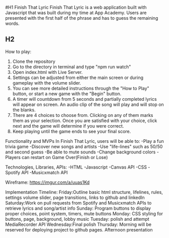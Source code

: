 #H1
Finish That Lyric
Finish That Lyric is a web application built with Javascript that was built during my time at App Academy. Users are presented with the first half of the phrase and has to guess the remaining words.

## H2
How to play:
1) Clone the repository
2) Go to the directory in terminal and type "npm run watch"
3) Open index.html with Live Server.
4) Settings can be adjusted from either the main screen or during gameplay with the volume slider.
5) You can see more detailed instructions through the "How to Play" button, or start a new game with the "Begin" button.
6) A timer will countdown from 5 seconds and partially completed lyrics will appear on screen. An audio clip of the song will play and will stop on the blanks.
7) There are 4 choices to choose from. Clicking on any of them marks them as your selection. Once you are satisfied with your choice, click next and the game will determine if you were correct.
8) Keep playing until the game ends to see your final score.

Functionality and MVPs
In Finish That Lyric, users will be able to:
-Play a fun trivia game
-Discover new songs and artists
-Use "life-lines" such as 50/50 and second guess
-Be able to mute sounds
-Change background colors
-Players can restart on Game Over(Finish or Lose)

Technologies, Libraries, APIs:
-HTML
-Javascript
-Canvas API
-CSS
-Spotify API
-Musicxmatch API

Wireframe:
https://imgur.com/a/uuas1Kd

Implementation Timeline:
Friday:Outline basic html structure, lifelines, rules, settings volume slider, page transitions, links to github and linkedIn
Saturday:Work on pull requests from Spotify and Musicxmatch APIs to retrieve lyrics and song/artist info
Sunday: Program buttons to display proper choices, point system, timers, mute buttons
Monday: CSS styling for buttons, page, background, lobby music
Tuesday: polish and attempt MediaRecorder API
Wednesday:Final polish
Thursday: Morning will be reserved for deploying project to github pages. Afternoon presentation